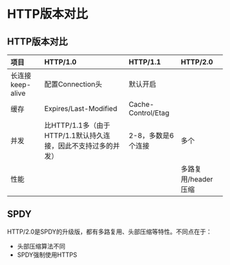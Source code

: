 # HTTP版本对比

## HTTP版本对比

| **项目** | **HTTP/1.0** | **HTTP/1.1** | **HTTP/2.0** |
| :--- | :--- | :--- | :--- |
| 长连接keep-alive | 配置Connection头 | 默认开启 |  |
| 缓存 | Expires/Last-Modified | Cache-Control/Etag |  |
| 并发 | 比HTTP/1.1多（由于HTTP/1.1默认持久连接，因此不支持过多的并发） | 2-8，多数是6个连接 | 多个 |
| 性能 |  |  | 多路复用/header压缩 |

## SPDY

HTTP/2.0是SPDY的升级版，都有多路复用、头部压缩等特性。不同点在于：

* 头部压缩算法不同
* SPDY强制使用HTTPS